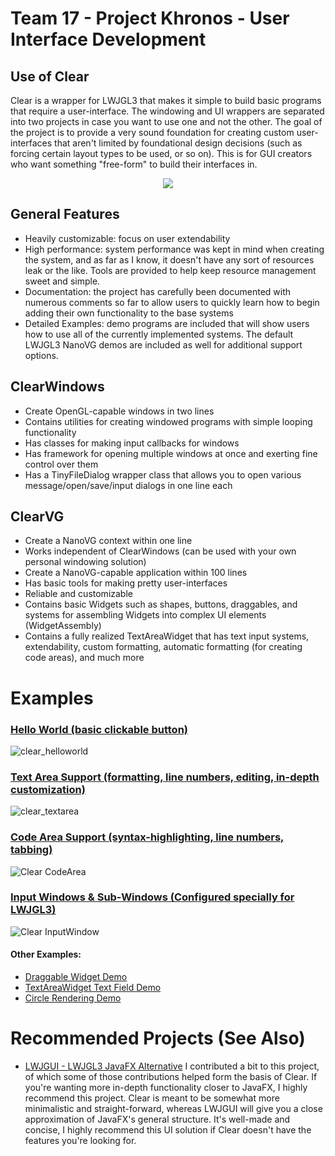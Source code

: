 # Team 17 - Project Khronos - User Interface Development 
## Use of Clear
Clear is a wrapper for LWJGL3 that makes it simple to build basic programs that require a user-interface. The windowing and UI wrappers are separated into two projects in case you want to use one and not the other. The goal of the project is to provide a very sound foundation for creating custom user-interfaces that aren't limited by foundational design decisions (such as forcing certain layout types to be used, or so on). This is for GUI creators who want something "free-form" to build their interfaces in.

<p align="center">
  <img src="https://user-images.githubusercontent.com/6147299/53410619-f24dd280-3989-11e9-91dd-5c653870fc59.png">
</p>

## General Features
- Heavily customizable: focus on user extendability
- High performance: system performance was kept in mind when creating the system, and as far as I know, it doesn't have any sort of resources leak or the like. Tools are provided to help keep resource management sweet and simple.
- Documentation: the project has carefully been documented with numerous comments so far to allow users to quickly learn how to begin adding their own functionality to the base systems
- Detailed Examples: demo programs are included that will show users how to use all of the currently implemented systems. The default LWJGL3 NanoVG demos are included as well for additional support options.

## ClearWindows
- Create OpenGL-capable windows in two lines
- Contains utilities for creating windowed programs with simple looping functionality
- Has classes for making input callbacks for windows
- Has framework for opening multiple windows at once and exerting fine control over them
- Has a TinyFileDialog wrapper class that allows you to open various message/open/save/input dialogs in one line each

## ClearVG
- Create a NanoVG context within one line
- Works independent of ClearWindows (can be used with your own personal windowing solution)
- Create a NanoVG-capable application within 100 lines
- Has basic tools for making pretty user-interfaces
- Reliable and customizable
- Contains basic Widgets such as shapes, buttons, draggables, and systems for assembling Widgets into complex UI elements (WidgetAssembly)
- Contains a fully realized TextAreaWidget that has text input systems, extendability, custom formatting, automatic formatting (for creating code areas), and much more

# Examples

### [Hello World (basic clickable button)](https://github.com/SkyAphid/Clear/blob/master/ClearVG/demo/nokori/clear/vg/ClearHelloWorldDemo.java)
![clear_helloworld](https://user-images.githubusercontent.com/6147299/53410619-f24dd280-3989-11e9-91dd-5c653870fc59.png) 


### [Text Area Support (formatting, line numbers, editing, in-depth customization)](https://github.com/SkyAphid/Clear/blob/master/ClearVG/demo/nokori/clear/vg/ClearTextAreaDemo.java)
![clear_textarea](https://user-images.githubusercontent.com/6147299/53695030-3a029e80-3d7c-11e9-9375-ff3f71f0b5db.png)

### [Code Area Support (syntax-highlighting, line numbers, tabbing)](https://github.com/SkyAphid/Clear/blob/master/ClearVG/demo/nokori/clear/vg/ClearTextAreaCodeEditorDemo.java)
![Clear CodeArea](https://user-images.githubusercontent.com/6147299/56476929-2367f200-6465-11e9-8a25-67481a251ae5.png)

### [Input Windows & Sub-Windows (Configured specially for LWJGL3)](https://github.com/SkyAphid/Clear/blob/master/ClearVG/demo/nokori/clear/vg/ClearTextFieldDemo.java)
![Clear InputWindow](https://user-images.githubusercontent.com/6147299/56476930-24991f00-6465-11e9-8e79-0dbc3ca54b1a.jpg)

#### Other Examples:
- [Draggable Widget Demo](https://github.com/SkyAphid/Clear/blob/master/ClearVG/demo/nokori/clear/vg/ClearDraggableWidgetDemo.java)
- [TextAreaWidget Text Field Demo](https://github.com/SkyAphid/Clear/blob/master/ClearVG/demo/nokori/clear/vg/ClearTextFieldDemo.java)
- [Circle Rendering Demo](https://github.com/SkyAphid/Clear/blob/master/ClearVG/demo/nokori/clear/vg/ClearCircleDemo.java)

# Recommended Projects (See Also)
- [LWJGUI - LWJGL3 JavaFX Alternative](https://github.com/orange451/LWJGUI)
I contributed a bit to this project, of which some of those contributions helped form the basis of Clear. If you're wanting more in-depth functionality closer to JavaFX, I highly recommend this project. Clear is meant to be somewhat more minimalistic and straight-forward, whereas LWJGUI will give you a close approximation of JavaFX's general structure. It's well-made and concise, I highly recommend this UI solution if Clear doesn't have the features you're looking for.
